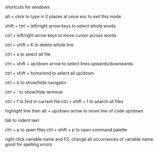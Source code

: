 shortcuts for windows

alt + click to type in 2 places at once
esc to exit this mode

shift + ctrl + left/right arrow keys to select whole words

ctrl + left/right arrow keys to move cursor across words 

ctrl + shift + K to delete whole line

ctrl + a to select all file

ctrl + shift + up/down arrow to select lines upwards/downwards

ctrl + shift + home/end to select all up/down

ctrl + b to show/hide navigator

ctrl + ` to show/hide terminal

ctrl + f to find in current file
ctrl + shift + f to search all files

highlight line then alt + up/down arrow to move line of code up/down

tab to indent text

ctrl + p to open files
ctrl + shift + p to open command palette

right click variable name and F2, change all occurrances of variable name.  good for spelling errors
